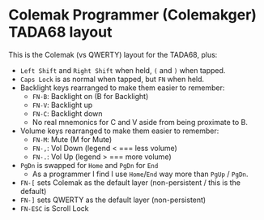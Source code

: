 # Colemak Programmer (Colemakger) TADA68 layout
This is the Colemak (vs QWERTY) layout for the TADA68, plus:
* `Left Shift` and `Right Shift` when held, `(` and `)` when tapped.
* `Caps Lock` is as normal when tapped, but `FN` when held.
* Backlight keys rearranged to make them easier to remember:
  * `FN-B`: Backlight on (B for Backlight)
  * `FN-V`: Backlight up
  * `FN-C`: Backlight down
  * No real mnemonics for C and V aside from being proximate to B.
* Volume keys rearranged to make them easier to remember:
  * `FN-M`: Mute (M for Mute)
  * `FN-,`: Vol Down (legend < === less volume)
  * `FN-.`: Vol Up (legend > === more volume)
* `PgDn` is swapped for `Home` and `PgDn` for `End`
  * As a programmer I find I use `Home`/`End` way more than `PgUp` / `PgDn`.
* `FN-[` sets Colemak as the default layer (non-persistent / this is the default)
* `FN-]` sets QWERTY as the default layer (non-persistent)
* `FN-ESC` is Scroll Lock
